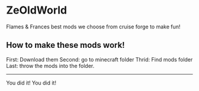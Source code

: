 # ZeOldWorld
Flames &amp; Frances best mods we choose from cruise forge to make fun!


How to make these mods work!
----------------------------

First: Download them
Second: go to minecraft folder
Thrid: Find mods folder
Last: throw the mods into the folder.

-----------------------------

You did it! You did it!
